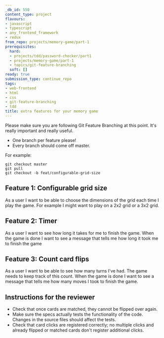 ```yaml
---
_db_id: 550
content_type: project
flavours:
- javascript
- typescript
- any_frontend_framework
- redux
from_repo: projects/memory-game/part-1
prerequisites:
  hard:
  - projects/tdd/password-checker/part1
  - projects/memory-game/part-1
  - topics/git-feature-branching
  soft: []
ready: true
submission_type: continue_repo
tags:
- web-frontend
- html
- css
- git-feature-branching
- tdd
title: extra features for your memory game
---
```


Please make sure you are following Git Feature Branching at this point. It's really important and really useful.

- One branch per feature please!
- Every branch should come off master.

For example:

```
git checkout master
git pull
git checkout -b feat/configurable-grid-size
```

## Feature 1: Configurable grid size

As a user I want to be able to choose the dimensions of the grid each time I play the game. For example I might want to play on a 2x2 grid or a 3x2 grid.

## Feature 2: Timer

As a user I want to see how long it takes for me to finish the game. When the game is done I want to see a message that tells me how long it took me to finish the game

## Feature 3: Count card flips

As a user I want to be able to see how many turns I've had. The game needs to keep track of this count. When the game is done I want to see a message that tells me how many moves I took to finish the game.

## Instructions for the reviewer

- Check that once cards are matched, they cannot be flipped over again.
- Make sure the specs actually tests the functionality of the code. Changes in the source files should affect the tests.
- Check that card clicks are registered correctly; no multiple clicks and already flipped or matched cards don't register additional clicks.
